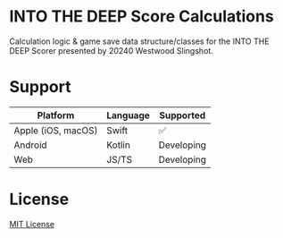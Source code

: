 # INTO THE DEEP Score Calculations
Calculation logic &amp; game save data structure/classes for the INTO THE DEEP Scorer presented by 20240 Westwood Slingshot.

# Support
| Platform            | Language | Supported  |
| ------------------- | -------- | ---------- |
| Apple (iOS, macOS)  | Swift    | ✅         |
| Android             | Kotlin   | Developing |
| Web                 | JS/TS    | Developing |

# License
[MIT License](./LICENSE)
